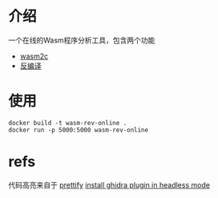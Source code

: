 # 介绍
一个在线的Wasm程序分析工具，包含两个功能
- [wasm2c](https://github.com/WebAssembly/wabt)
- [反编译](https://github.com/nneonneo/ghidra-wasm-plugin/)

# 使用
```
docker build -t wasm-rev-online .
docker run -p 5000:5000 wasm-rev-online
```

# refs
代码高亮来自于
[prettify](https://github.com/hongrunhui/prettify.js.git)
[install ghidra plugin in headless mode](https://github.com/astrelsky/Ghidra-Cpp-Class-Analyzer/issues/43)